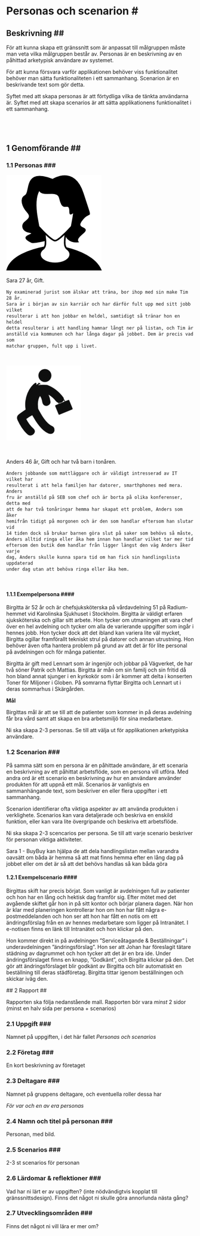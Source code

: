 Personas och scenarion \#
=========================

Beskrivning \#\#
----------------

För att kunna skapa ett gränssnitt som är anpassat till målgruppen måste man
veta vilka målgruppen består av. Personas är en beskrivning av en påhittad
arketypisk användare av systemet.

För att kunna försvara varför applikationen behöver viss funktionalitet behöver
man sätta funktionaliteten i ett sammanhang. Scenarion är en beskrivande text
som gör detta.

Syftet med att skapa personas är att förtydliga vilka de tänkta användarna är.
Syftet med att skapa scenarios är att sätta applikationens funktionalitet i ett
sammanhang.

 
-

1 Genomförande \#\#
-------------------

### 1.1 Personas \#\#\#

![](<personas_scenarios.images/1FBQl8.jpg>)

Sara 27 år, Gift.

    Ny examinerad jurist som älskar att träna, bor ihop med sin make Tim 28 år.
    Sara är i början av sin karriär och har därför fult upp med sitt jobb vilket
    resulterar i att hon jobbar en heldel, samtidigt så tränar hon en heldel
    detta resulterar i att handling hamnar långt ner på listan, och Tim är
    anställd via kommunen och har långa dagar på jobbet. Dem är precis vad som
    matchar gruppen, fult upp i livet.

 

![](<personas_scenarios.images/8zjOsB.jpg>)

 

Anders 46 år, Gift och har två barn i tonåren.

    Anders jobbande som mattläggare och är väldigt intresserad av IT vilket har
    resulterat i att hela familjen har datorer, smarthphones med mera. Anders
    fru är anställd på SEB som chef och är borta på olika konferenser, detta med
    att de har två tonåringar hemma har skapat ett problem, Anders som åker
    hemifrån tidigt på morgonen och är den som handlar eftersom han slutar vid
    14 tiden dock så brukar barnen göra slut på saker som behövs så måste,
    Anders alltid ringa eller åka hem innan han handlar vilket tar mer tid
    eftersom den butik dem handlar från ligger längst den väg Anders åker varje
    dag, Anders skulle kunna spara tid om han fick sin handlingslista uppdaterad
    under dag utan att behöva ringa eller åka hem.

 

#### 1.1.1 Exempelpersona \#\#\#\#

Birgitta är 52 år och är chefsjuksköterska på vårdavdelning 51 på Radium-hemmet
vid Karolinska Sjukhuset i Stockholm. Birgitta är väldigt erfaren sjuksköterska
och gillar sitt arbete. Hon tycker om utmaningen att vara chef över en hel
avdelning och tycker om alla de varierande uppgifter som ingår i hennes jobb.
Hon tycker dock att det ibland kan variera lite väl mycket, Birgitta ogillar
framförallt tekniskt strul på datorer och annan utrustning. Hon behöver även
ofta hantera problem på grund av att det är för lite personal på avdelningen och
för många patienter.

Birgitta är gift med Lennart som är ingenjör och jobbar på Vägverket, de har två
söner Patrik och Mattias. Birgitta är mån om sin familj och sin fritid då hon
bland annat sjunger i en kyrkokör som i år kommer att delta i konserten Toner
för Miljoner i Globen. På somrarna flyttar Birgitta och Lennart ut i deras
sommarhus i Skärgården.

**Mål**

Birgittas mål är att se till att de patienter som kommer in på deras avdelning
får bra vård samt att skapa en bra arbetsmiljö för sina medarbetare.

Ni ska skapa 2-3 personas. Se till att välja ut för applikationen arketypiska
användare.

### 1.2 Scenarion \#\#\#

På samma sätt som en persona är en påhittade användare, är ett scenaria en
beskrivning av ett påhittat arbetsflöde, som en persona vill utföra. Med andra
ord är ett scenario en beskrivning av hur en användare använder produkten för
att uppnå ett mål. Scenarios är vanligtvis en sammanhängande text, som beskriver
en eller flera uppgifter i ett sammanhang.

Scenarion identifierar ofta viktiga aspekter av att använda produkten i
verklighete. Scenarios kan vara detaljerade och beskriva en enskild funktion,
eller kan vara lite övergripande och beskriva ett arbetsflöde.

Ni ska skapa 2-3 scencarios per persona. Se till att varje scenario beskriver
för personan viktiga aktiviteter.

Sara 1 - BuyBuy kan hjälpa de att dela handlingslistan mellan varandra oavsätt
om båda är hemma så att mat finns hemma efter en lång dag på jobbet eller om det
är så att det behövs handlas så kan båda göra

#### 1.2.1 Exempelscenario \#\#\#\#

Birgittas skift har precis börjat. Som vanligt är avdelningen full av patienter
och hon har en lång och hektisk dag framför sig. Efter mötet med det avgående
skiftet går hon in på sitt kontor och börjar planera dagen. När hon är klar med
planeringen kontrollerar hon om hon har fått några e- postmeddelanden och hon
ser att hon har fått en notis om ett ändringsförslag från en av hennes
medarbetare som ligger på Intranätet. I e-notisen finns en länk till Intranätet
och hon klickar på den.

Hon kommer direkt in på avdelningen ”Serviceåtagande & Beställningar” i
underavdelningen ”ändringsförslag”. Hon ser att Johan har föreslagit tätare
städning av dagrummet och hon tycker att det är en bra ide. Under
ändringsförslaget finns en knapp, ”Godkänt”, och Birgitta klickar på den. Det
gör att ändringsförslaget blir godkänt av Birgitta och blir automatiskt en
beställning till deras städföretag. Birgitta tittar igenom beställningen och
skickar iväg den.

\#\# 2 Rapport \#\#

Rapporten ska följa nedanstående mall. Rapporten bör vara *minst* 2 sidor (minst
en halv sida per persona + scenarios)

### 2.1 Uppgift \#\#\#

Namnet på uppgiften, i det här fallet *Personas och scenarios*

### 2.2 Företag \#\#\#

En kort beskrivning av företaget

### 2.3 Deltagare \#\#\#

Namnet på gruppens deltagare, och eventuella roller dessa har

*För var och en av era personas*

### 2.4 Namn och titel på personan \#\#\#

Personan, med bild.

### 2.5 Scenarios \#\#\#

2-3 st scenarios för personan

### 2.6 Lärdomar & reflektioner \#\#\#

Vad har ni lärt er av uppgiften? (inte nödvändigtvis kopplat till
gränssnittsdesign). Finns det något ni skulle göra annorlunda nästa gång?

### 2.7 Utvecklingsområden \#\#\#

Finns det något ni vill lära er mer om?

 

 
